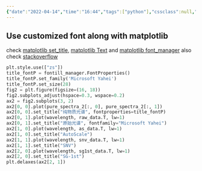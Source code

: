 ```yaml
---
{"date":"2022-04-14","time":"16:44","tags":["python"],"cssclass":null,"dg-publish":true,"dg-permalink":"matplotlib-font","dg-class":"program","permalink":"/matplotlib-font/","dgHomeLink":true,"dgPassFrontmatter":true,"dgShowLocalGraph":true,"dgShowBacklinks":true,"dgShowInlineTitle":false}
---
```



## Use customized font along with matplotlib
check [matplotlib set_title](https://matplotlib.org/3.1.1/api/_as_gen/matplotlib.axes.Axes.set_title.html), [matplotlib Text](https://matplotlib.org/3.1.1/api/text_api.html#matplotlib.text.Text) and [matplotlib font_manager](https://matplotlib.org/3.1.1/api/font_manager_api.html#matplotlib.font_manager)
also check [stackoverflow](https://stackoverflow.com/questions/39630928/how-to-plot-a-figure-with-chinese-characters-in-label)

```python
plt.style.use(["zs"])
title_fontP = fontill_manager.FontProperties()
title_fontP.set_family('Microsoft Yahei')
title_fontP.set_size(28)
fig2 = plt.figure(figsize=(16, 18))
fig2.subplots_adjust(hspace=0.3, wspace=0.2)
ax2 = fig2.subplots(3, 2)
ax2[0, 0].plot(pure_spectra_2[:, 0], pure_spectra_2[:, 1])
ax2[0, 0].set_title("纯物质光谱", fontproperties=title_fontP)
ax2[0, 1].plot(wavelength, raw_data.T, lw=1)
ax2[0, 1].set_title("原始光谱", fontfamily="Microsoft Yahei")
ax2[1, 0].plot(wavelength, as_data.T, lw=1)
ax2[1, 0].set_title("AutoScale")
ax2[1, 1].plot(wavelength, snv_data.T, lw=1)
ax2[1, 1].set_title("SNV")
ax2[2, 0].plot(wavelength, sg1st_data.T, lw=1)
ax2[2, 0].set_title("SG-1st")
plt.delaxes(ax2[2, 1])
```